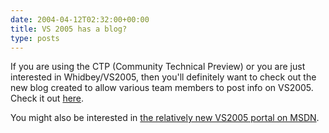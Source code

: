 ```yaml
---
date: 2004-04-12T02:32:00+00:00
title: VS 2005 has a blog?
type: posts
---
```

If you are using the CTP (Community Technical Preview) or you are just interested in Whidbey/VS2005, then you'll definitely want to check out the new blog created to allow various team members to post info on VS2005. Check it out [here](https://weblogs.asp.net/vs2005news/).

You might also be interested in [the relatively new VS2005 portal on MSDN](https://msdn.microsoft.com/vs2005/).
